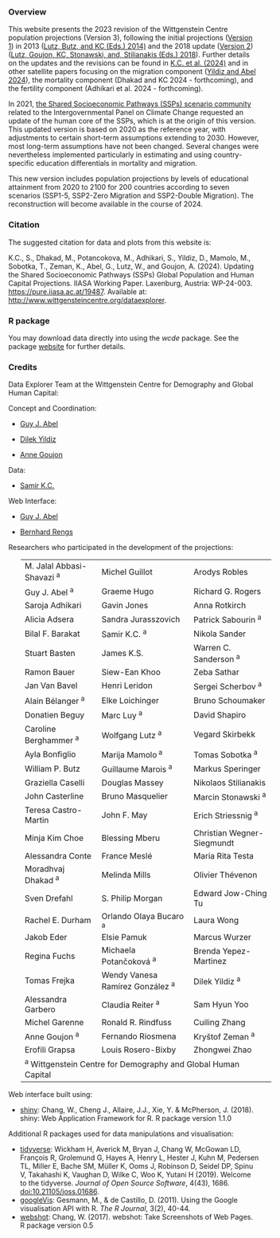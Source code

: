 ### Overview

This website presents the 2023 revision of the Wittgenstein Centre population projections (Version 3), following the initial projections ([Version 1](https://dataexplorer.wittgensteincentre.org/wcde-v1/)) in 2013 ([Lutz, Butz, and KC (Eds.) 2014)](https://global.oup.com/academic/product/world-population-and-human-capital-in-the-twenty-first-century-9780198703167?cc=at&lang=en&) and the 2018 update ([Version 2](https://dataexplorer.wittgensteincentre.org/wcde-v2/)) ([Lutz, Goujon, KC, Stonawski, and, Stilianakis (Eds.) 2018](https://op.europa.eu/en/publication-detail/-/publication/e1853ba8-4444-11e8-a9f4-01aa75ed71a1/language-en)). Further details on the updates and the revisions can be found in [K.C. et al. (2024)](https://pure.iiasa.ac.at/19487) and in other satellite papers focusing on the migration component ([Yildiz and Abel 2024](https://pure.iiasa.ac.at/id/eprint/19399/1/WP-24-001.pdf)), the mortality component (Dhakad and KC 2024 - forthcoming), and the fertility component (Adhikari et al. 2024 - forthcoming).

In 2021, [the Shared Socioeconomic Pathways (SSPs) scenario community](https://data.ece.iiasa.ac.at/ssp/) related to the Intergovernmental Panel on Climate Change requested an update of the human core of the SSPs, which is at the origin of this version. This updated version is based on 2020 as the reference year, with adjustments to certain short-term assumptions extending to 2030. However, most long-term assumptions have not been changed. Several changes were nevertheless implemented particularly in estimating and using country-specific education differentials in mortality and migration.

This new version includes population projections by levels of educational attainment from 2020 to 2100 for 200 countries according to seven scenarios (SSP1-5, SSP2-Zero Migration and SSP2-Double Migration). The reconstruction will become available in the course of 2024.

### Citation

The suggested citation for data and plots from this website is:

K.C., S., Dhakad, M., Potancokova, M., Adhikari, S., Yildiz, D., Mamolo, M., Sobotka, T., Zeman, K., Abel, G., Lutz, W., and Goujon, A. (2024). Updating the Shared Socioeconomic Pathways (SSPs) Global Population and Human Capital Projections. IIASA Working Paper. Laxenburg, Austria: WP-24-003. https://pure.iiasa.ac.at/19487. Available at: <http://www.wittgensteincentre.org/dataexplorer>.

### R package

You may download data directly into <a href="https://cran.r-project.org/" target="_blank" rel="noopener"><i class="fab fa-r-project"></i></a> using the *wcde* package. See the package <a href="https://guyabel.github.io/wcde/" target="_blank" rel="noopener">website</a> for further details.

### Credits

Data Explorer Team at the Wittgenstein Centre for Demography and Global Human Capital:

Concept and Coordination:

-   [Guy J. Abel](https://iiasa.ac.at/staff/guy-abel)

-   [Dilek Yildiz](https://iiasa.ac.at/staff/dilek-yildiz)

-   [Anne Goujon](https://iiasa.ac.at/staff/anne-goujon)

Data:

-   [Samir K.C.](https://iiasa.ac.at/staff/samir-kc)

Web Interface:

-   [Guy J. Abel](https://iiasa.ac.at/staff/guy-abel)

-   [Bernhard Rengs](https://www.oeaw.ac.at/vid/people/staff/bernhard-rengs)

Researchers who participated in the development of the projections:



<dl>
<table border="0" width="100%" style="margin-left:25px">
<tbody>
 <tr>
    <td>M. Jalal Abbasi-Shavazi <sup> a</sup></td>
    <td>Michel Guillot</td>
    <td>Arodys Robles</td>
  </tr>
<tr>
    <td>Guy J. Abel <sup> a</sup> </td>
    <td>Graeme Hugo</td>
    <td>Richard G. Rogers</td>
  </tr>
  <tr>
    <td>Saroja Adhikari</td>
    <td>Gavin Jones</td>
    <td>Anna Rotkirch</td>
  </tr>
  <tr>
    <td>Alicia Adsera</td>
    <td>Sandra Jurasszovich</td>
    <td>Patrick Sabourin <sup> a</sup></td>
  </tr>
  <tr>
    <td>Bilal F. Barakat </td>
    <td>Samir K.C. <sup> a</sup></td>
    <td>Nikola Sander</td>
  </tr>
  <tr>
    <td>Stuart Basten</td>
    <td>James K.S.</td>
    <td>Warren C. Sanderson <sup> a</sup> </td>
  </tr>
  <tr>
    <td>Ramon Bauer</td>
    <td>Siew-Ean Khoo</td>
    <td>Zeba Sathar</td>
  </tr>
  <tr>
    <td>Jan Van Bavel</td>
    <td>Henri Leridon</td>
    <td>Sergei Scherbov <sup> a</sup></td>
  </tr>
  <tr>
    <td>Alain Bélanger <sup> a</sup></td>
    <td>Elke Loichinger </td>
    <td>Bruno Schoumaker</td>
  </tr>
  <tr>
    <td>Donatien Beguy</td>
    <td>Marc Luy <sup> a</sup></td>
    <td>David Shapiro</td>
  </tr>
  <tr>
    <td>Caroline Berghammer <sup> a</sup> </td>
    <td>Wolfgang Lutz <sup> a</sup> </td>
    <td>Vegard Skirbekk</td>
  </tr>
  <tr>
    <td>Ayla Bonfiglio</td>
    <td>Marija Mamolo<sup> a</sup></td>
    <td>Tomas Sobotka <sup> a</sup></td>
  </tr>
  <tr>
    <td>William P. Butz</td>
    <td>Guillaume Marois <sup> a</sup></td>
    <td>Markus Speringer</td>
  </tr>
  <tr>
    <td>Graziella Caselli</td>
    <td>Douglas Massey</td>
    <td>Nikolaos Stilianakis</td>
  </tr>
  <tr>
    <td>John Casterline</td>
    <td>Bruno Masquelier</td>
    <td>Marcin Stonawski <sup> a</sup></td>
  </tr>
  <tr>
    <td>Teresa Castro-Martin</td>
    <td>John F. May</td>
    <td>Erich Striessnig <sup> a</sup></td>
  </tr>
  <tr>
    <td>Minja Kim Choe</td>
    <td>Blessing Mberu</td>
    <td>Christian Wegner-Siegmundt </td>
  </tr>
  <tr>
    <td>Alessandra Conte </td>
    <td>France Meslé</td>
    <td>Maria Rita Testa </td>
  </tr>
  <tr>
    <td>Moradhvaj Dhakad <sup> a</sup></td>
    <td>Melinda Mills</td>
    <td>Olivier Thévenon</td>
  </tr>
  <tr>
    <td>Sven Drefahl</td>
    <td>S. Philip Morgan</td>
    <td>Edward Jow-Ching Tu</td>
  </tr>
  <tr>
    <td>Rachel E. Durham</td>
    <td>Orlando Olaya Bucaro<sup> a</sup></td>
    <td>Laura Wong</td>
  </tr>
  <tr>
    <td>Jakob Eder</td>
    <td>Elsie Pamuk</td>
    <td>Marcus Wurzer</td>
  </tr>
  <tr>
    <td>Regina Fuchs</td>
    <td>Michaela Potančoková <sup> a</sup></td>
    <td>Brenda Yepez-Martinez</td>
  </tr>
  <tr>
    <td>Tomas Frejka</td>
    <td>Wendy Vanesa Ramírez González <sup> a</sup></td>
    <td>Dilek Yildiz <sup> a</sup></td>
  </tr>
  <tr>
    <td>Alessandra Garbero</td>
    <td>Claudia Reiter <sup> a</sup></td>
    <td>Sam Hyun Yoo</td>
  </tr>
  <tr>
    <td>Michel Garenne</td>
    <td>Ronald R. Rindfuss</td>
    <td>Cuiling Zhang</td>
  </tr>
  <tr>
    <td>Anne Goujon <sup> a</sup></td>
    <td>Fernando Riosmena</td>
    <td>Kryštof Zeman <sup> a</sup></td>
  </tr>
  <tr>
    <td>Erofili Grapsa </td>
    <td>Louis Rosero-Bixby</td>
    <td>Zhongwei Zhao</td>
  </tr>
<tr>
<td colspan="3"><sup>a</sup> Wittgenstein Centre for Demography and Global Human Capital</td>
</tr>
</tbody>
</table>
</dl>

Web interface built using:

-   <a href="http://cran.r-project.org/web/packages/shiny" target="_blank">shiny</a>: Chang, W., Cheng J., Allaire, J.J., Xie, Y. & McPherson, J. (2018). shiny: Web Application Framework for R. R package version 1.1.0

Additional R packages used for data manipulations and visualisation:

-   <a href="http://cran.r-project.org/web/packages/tidyverse" target="_blank">tidyverse</a>: Wickham H, Averick M, Bryan J, Chang W, McGowan LD, François R, Grolemund G, Hayes A, Henry L, Hester J, Kuhn M, Pedersen TL, Miller E, Bache SM, Müller K, Ooms J, Robinson D, Seidel DP, Spinu V, Takahashi K, Vaughan D, Wilke C, Woo K, Yutani H (2019). Welcome to the tidyverse. *Journal of Open Source Software*, 4(43), 1686. <a href="https://joss.theoj.org/papers/10.21105/joss.01686" target="_blank">doi:10.21105/joss.01686</a>.
-   <a href="http://cran.r-project.org/web/packages/googleVis" target="_blank">googleVis</a>: Gesmann, M., & de Castillo, D. (2011). Using the Google visualisation API with R. *The R Journal*, 3(2), 40-44.
-   <a href="http://cran.r-project.org/web/packages/webshot" target="_blank">webshot</a>: Chang, W. (2017). webshot: Take Screenshots of Web Pages. R package version 0.5
